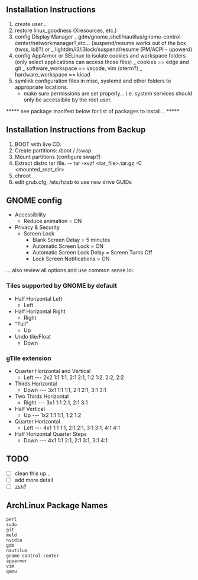 ## Installation Instructions

1. create user...
2. restore linux_goodness (Xresources, etc.)
3. config Display Manager
	_ gdm/gnome_shell/nautilus/gnome-control-center/networkmanager?,etc... (suspend/resume works out of the box (twss, lol)?)
or 
	_ lightdm/i3/i3lock/suspend/resume (PM/ACPI - upowerd)
4. config AppArmor or SELinux to isolate cookies and workspace folders (only select applications can access those files)
	_ cookies == edge and git
	_ software_workspace == vscode, vim (xterm?)
	_ hardware_workspace == kicad
5. symlink configuration files in misc, systemd and other folders to appropriate locations.
	- make sure permissions are set properly... i.e. system services should only be accessibile by the root user.

***** see package manifest below for list of packages to install... *****

## Installation Instructions from Backup 

1. BOOT with live CD.
2. Create partitions:
	/boot
	/
	/swap
3. Mount partitions (configure swap?)
4. Extract distro tar file.
    -- tar -xvzf <tar_file>.tar.gz -C <mounted_root_dir>
5. chroot
6. edit grub.cfg, /etc/fstab to use new drive GUIDs

## GNOME config

- Accessibility
	- Reduce animation = ON
- Privacy & Security
	- Screen Lock
		- Blank Screen Delay = 5 minutes
		- Automatic Screen Lock = ON
		- Automatic Screen Lock Delay = Screen Turns Off 
		- Lock Screen Notifications = ON

... also review all options and use common sense lol.

### Tiles supported by GNOME by default

- Half Horizontal Left
	- <Super>Left
- Half Horizontal Right
	- <Super>Right
- "Full"
	- <Super>Up
- Undo tile/Float
	- <Super>Down

### gTile extension

- Quarter Horizontal and Vertical
	- <Control><Super>Left --- 2x2 1:1 1:1, 2:1 2:1, 1:2 1:2, 2:2, 2:2
- Thirds Horizontal
	- <Control><Super>Down --- 3x1 1:1 1:1, 2:1 2:1, 3:1 3:1
- Two Thirds Horizontal
	- <Control><Super>Right --- 3x1 1:1 2:1, 2:1 3:1
- Half Vertical
	- <Control><Super>Up --- 1x2 1:1 1:1, 1:2 1:2
- Quarter Horizontal
	- <Control><Super><Alt>Left --- 4x1 1:1 1:1, 2:1 2:1, 3:1 3:1, 4:1 4:1
- Half Horizontal Quarter Steps
	- <Control><Super><Alt>Down --- 4x1 1:1 2:1, 2:1 3:1, 3:1 4:1

## TODO

- [ ] clean this up...
- [ ] add more detail
- [ ] zsh?

## ArchLinux Package Names
```
perl
sudo
git
meld
nvidia
gdm
nautilus
gnome-control-center
apparmor
vim
qemu
```

